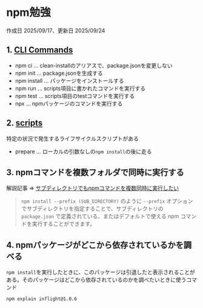 # npm勉強

作成日 2025/09/17、更新日 2025/09/24

## 1. [CLI Commands](https://docs.npmjs.com/cli/v11/commands)

- npm ci ... clean-installのアリアスで、package.jsonを変更しない
- npm init ... package.jsonを生成する
- npm install ... パッケージをインストールする
- npm run ... scripts項目に書かれたコマンドを実行する
- npm test ... scripts項目のtestコマンドを実行する
- npx ... npmパッケージのコマンドを実行する

## 2. [scripts](https://docs.npmjs.com/cli/v11/using-npm/scripts)

特定の状況で発生するライフサイクルスクリプトがある

- prepare ... ローカルの引数なしの`npm install`の後に走る

## 3. npmコマンドを複数フォルダで同時に実行する

解説記事 => [サブディレクトリでもnpmコマンドを複数同時に実行したい](https://qiita.com/algas/items/83c8a1df7ecf03177527)

> `npm install --prefix (SUB_DIRECTORY)` のように `--prefix` オプションでサブディレクトリを指定することで、サブディレクトリの `package.json` で定義されている、またはデフォルトで使える npm コマンドを実行することができます。

## 4. npmパッケージがどこから依存されているかを調べる

`npm install`を実行したときに、このパッケージは引退したと表示されることがある。そのパッケージはどこから依存されているのかを調べたいときに使うコマンド

```bash
npm explain inflight@1.0.6
```
